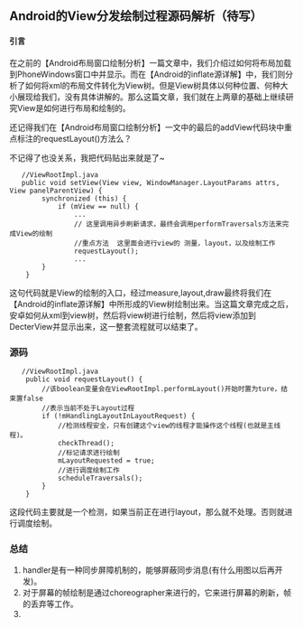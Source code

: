 ## Android的View分发绘制过程源码解析（待写）

#### 引言

在之前的【Android布局窗口绘制分析】一篇文章中，我们介绍过如何将布局加载到PhoneWindows窗口中并显示。而在【Android的inflate源详解】中，我们则分析了如何将xml的布局文件转化为View树。但是View树具体以何种位置、何种大小展现给我们，没有具体讲解的。那么这篇文章，我们就在上两章的基础上继续研究View是如何进行布局和绘制的。

还记得我们在【Android布局窗口绘制分析】一文中的最后的addView代码块中重点标注的requestLayout()方法么？

 不记得了也没关系，我把代码贴出来就是了~

       //ViewRootImpl.java
       public void setView(View view, WindowManager.LayoutParams attrs, View panelParentView) {
            synchronized (this) {
                if (mView == null) {
                    ...
                    // 这里调用异步刷新请求，最终会调用performTraversals方法来完成View的绘制
                    //重点方法  这里面会进行view的 测量，layout，以及绘制工作
                    requestLayout();
                    ...
            }
        }

这句代码就是View的绘制的入口，经过measure,layout,draw最终将我们在【Android的inflate源详解】中所形成的View树绘制出来。当这篇文章完成之后，安卓如何从xml到view树，然后将view树进行绘制，然后将view添加到DecterView并显示出来，这一整套流程就可以结束了。

### 源码

       //ViewRootImpl.java 
        public void requestLayout() {
        	//该boolean变量会在ViewRootImpl.performLayout()开始时置为ture，结束置false
            //表示当前不处于Layout过程
            if (!mHandlingLayoutInLayoutRequest) {
    			//检测线程安全，只有创建这个view的线程才能操作这个线程(也就是主线程)。
                checkThread();
    			//标记请求进行绘制
                mLayoutRequested = true;
                //进行调度绘制工作
                scheduleTraversals();
            }
        }
这段代码主要就是一个检测，如果当前正在进行layout，那么就不处理。否则就进行调度绘制。





### 总结

1. handler是有一种同步屏障机制的，能够屏蔽同步消息(有什么用图以后再开发)。
2. 对于屏幕的帧绘制是通过choreographer来进行的，它来进行屏幕的刷新，帧的丢弃等工作。
3. 

